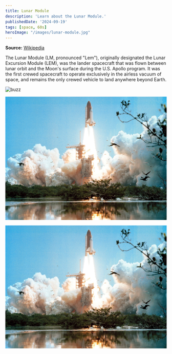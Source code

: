 ```yaml
---
title: Lunar Module
description: 'Learn about the Lunar Module.'
publishedDate: '2024-09-19'
tags: [space, 60s]
heroImage: "/images/lunar-module.jpg"
---
```


**Source:** [Wikipedia](https://en.wikipedia.org/wiki/Apollo_Lunar_Module)

The Lunar Module (LM, pronounced "Lem"), originally designated the Lunar Excursion Module (LEM), was the lander spacecraft that was flown between lunar orbit and the Moon's surface during the U.S. Apollo program. It was the first crewed spacecraft to operate exclusively in the airless vacuum of space, and remains the only crewed vehicle to land anywhere beyond Earth.

![buzz](/buzz.jpg)

![shuttle](shuttle.jpg)

![xss "><script>alert(1)</script>](./shuttle.jpg)
